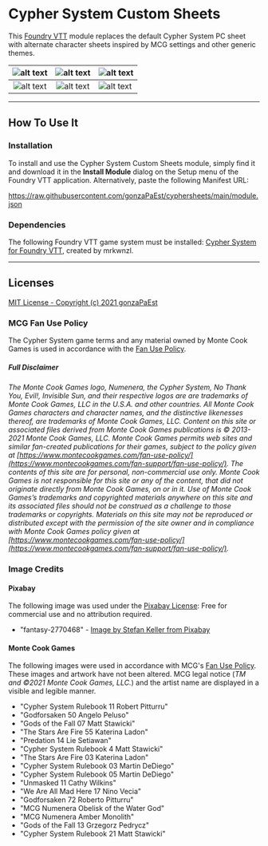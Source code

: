 # Cypher System Custom Sheets

This [Foundry VTT](https://foundryvtt.com/) module replaces the default Cypher System PC sheet with alternate character sheets inspired by MCG settings and other generic themes.

| ![alt text](https://raw.githubusercontent.com/gonzaPaEst/cyphersheets/main/styles/images/config-dialog/sheet-previews/NumeneraMonolith.jpeg "Numenera Amber Monolith") |   ![alt text](https://raw.githubusercontent.com/gonzaPaEst/cyphersheets/main/styles/images/config-dialog/sheet-previews/ClaimSkySuperheroes.jpeg "Claim the Sky Superheroes")    | ![alt text](https://raw.githubusercontent.com/gonzaPaEst/cyphersheets/main/styles/images/config-dialog/sheet-previews/GodforsakenArcher.jpeg "Godforsaken Dark Archer") |
| :--------------------------------------------------------------------------------------------------------------------------------------------------------------------: | :------------------------------------------------------------------------------------------------------------------------------------------------------------------------------: | ----------------------------------------------------------------------------------------------------------------------------------------------------------------------- |
|     ![alt text](https://raw.githubusercontent.com/gonzaPaEst/cyphersheets/main/styles/images/config-dialog/sheet-previews/GofFDragon.jpeg "GotF Soulrest Dragon")      | ![alt text](https://raw.githubusercontent.com/gonzaPaEst/cyphersheets/main/styles/images/config-dialog/sheet-previews/StarsAreFireStarfighter.jpeg "Stars Are Fire Starfighter") | ![alt text](https://raw.githubusercontent.com/gonzaPaEst/cyphersheets/main/styles/images/config-dialog/sheet-previews/StayAliveSurrounded.jpeg "Stay Alive Surrounded") |

---

## How To Use It

### Installation

To install and use the Cypher System Custom Sheets module, simply find it and download it in the **Install Module** dialog on the Setup menu of the Foundry VTT application. Alternatively, paste the following Manifest URL:

https://raw.githubusercontent.com/gonzaPaEst/cyphersheets/main/module.json

### Dependencies

The following Foundry VTT game system must be installed: [Cypher System for Foundry VTT](https://github.com/mrkwnzl/cyphersystem-foundryvtt), created by mrkwnzl.

---

## Licenses

[MIT License - Copyright (c) 2021 gonzaPaEst](https://raw.githubusercontent.com/gonzaPaEst/cyphersheets/main/LICENSE)

### MCG Fan Use Policy

The Cypher System game terms and any material owned by Monte Cook Games is used in accordance with the [Fan Use Policy](https://www.montecookgames.com/fan-support/fan-use-policy/).

##### Full Disclaimer

_The Monte Cook Games logo, Numenera, the Cypher System, No Thank You, Evil!, Invisible Sun, and their respective logos are are trademarks of Monte Cook Games, LLC in the U.S.A. and other countries. All Monte Cook Games characters and character names, and the distinctive likenesses thereof, are trademarks of Monte Cook Games, LLC. Content on this site or associated files derived from Monte Cook Games publications is © 2013-2021 Monte Cook Games, LLC. Monte Cook Games permits web sites and similar fan-created publications for their games, subject to the policy given at [https://www.montecookgames.com/fan-use-policy/](https://www.montecookgames.com/fan-support/fan-use-policy/). The contents of this site are for personal, non-commercial use only. Monte Cook Games is not responsible for this site or any of the content, that did not originate directly from Monte Cook Games, on or in it. Use of Monte Cook Games’s trademarks and copyrighted materials anywhere on this site and its associated files should not be construed as a challenge to those trademarks or copyrights. Materials on this site may not be reproduced or distributed except with the permission of the site owner and in compliance with Monte Cook Games policy given at [https://www.montecookgames.com/fan-use-policy/](https://www.montecookgames.com/fan-support/fan-use-policy/)._

### Image Credits

#### Pixabay

The following image was used under the [Pixabay License](https://pixabay.com/service/license/): Free for commercial use and no attribution required.

- "fantasy-2770468" - [Image by Stefan Keller from Pixabay](https://pixabay.com/photos/fantasy-planet-archer-woman-moon-2770468/)

#### Monte Cook Games

The following images were used in accordance with MCG's [Fan Use Policy](https://www.montecookgames.com/fan-support/fan-use-policy/). These images and artwork have not been altered. MCG legal notice (_TM and ©2021 Monte Cook Games, LLC._) and the artist name are displayed in a visible and legible manner.

- "Cypher System Rulebook 11 Robert Pitturru"
- "Godforsaken 50 Angelo Peluso"
- "Gods of the Fall 07 Matt Stawicki"
- "The Stars Are Fire 55 Katerina Ladon"
- "Predation 14 Lie Setiawan"
- "Cypher System Rulebook 4 Matt Stawicki"
- "The Stars Are Fire 03 Katerina Ladon"
- "Cypher System Rulebook 03 Martin DeDiego"
- "Cypher System Rulebook 05 Martin DeDiego"
- "Unmasked 11 Cathy Wilkins"
- "We Are All Mad Here 17 Nino Vecia"
- "Godforsaken 72 Roberto Pitturru"
- "MCG Numenera Obelisk of the Water God"
- "MCG Numenera Amber Monolith"
- "Gods of the Fall 13 Grzegorz Pedrycz"
- "Cypher System Rulebook 21 Matt Stawicki"
